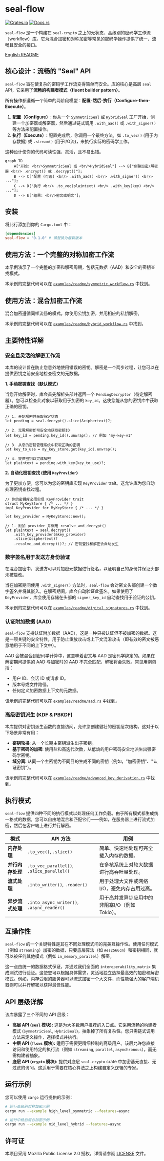 # seal-flow

[![Crates.io](https://img.shields.io/crates/v/seal-flow.svg)](https://crates.io/crates/seal-flow)
[![Docs.rs](https://docs.rs/seal-flow/badge.svg)](https://docs.rs/seal-flow)

`seal-flow` 是一个构建在 `seal-crypto` 之上的无状态、高级别的密码学工作流（workflow）库。它为混合加密和对称加密等常见的密码学操作提供了统一、流畅且安全的接口。

[English README](./README.md)

## 核心设计：流畅的 "Seal" API

`seal-flow` 旨在使复杂的密码学工作流变得简单而安全。库的核心是高层 `seal` API，它采用了**流畅的构建者模式（fluent builder pattern）**。

所有操作都遵循一个简单的两阶段模型：**配置-然后-执行（Configure-then-Execute）**。

1.  **配置（Configure）**: 你从一个 `SymmetricSeal` 或 `HybridSeal` 工厂开始，创建一个加密器或解密器，然后通过链式调用 `.with_aad()` 或 `.with_signer()` 等方法来配置操作。
2.  **执行（Execute）**: 配置完成后，你调用一个最终方法，如 `.to_vec()` (用于内存数据) 或 `.stream()` (用于I/O流)，来执行实际的密码学工作。

这种设计使你的代码可读性强、灵活，且不易出错。

```mermaid
graph TD
    A["开始: <br/>SymmetricSeal 或 <br/>HybridSeal"] --> B["创建加密/解密器 <br/> .encrypt() 或 .decrypt()"];
    B --> C["配置 (可选) <br/> .with_aad() <br/> .with_signer() <br/> ..."];
    C --> D["执行 <br/> .to_vec(plaintext) <br/> .with_key(key) <br/> ..."];
    D --> E["结果: <br/>密文或明文"];
```

## 安装

将此行添加到你的 `Cargo.toml` 中：

```toml
[dependencies]
seal-flow = "0.1.0" # 请替换为最新版本
```

## 使用方法：一个完整的对称加密工作流

本示例演示了一个完整的加密和解密周期，包括元数据（AAD）和安全的密钥查找模式。

本示例的完整代码可以在 [`examples/readme/symmetric_workflow.rs`](./examples/readme/symmetric_workflow.rs) 中找到。

## 使用方法：混合加密工作流

混合加密遵循同样流畅的模式。你使用公钥加密，并用相应的私钥解密。

本示例的完整代码可以在 [`examples/readme/hybrid_workflow.rs`](./examples/readme/hybrid_workflow.rs) 中找到。

## 主要特性详解

### 安全且灵活的解密工作流

本库的设计旨在防止您意外地使用错误的密钥。解密是一个两步过程，让您可以在提供密钥之前安全地检查密文的元数据。

**1. 手动密钥查找（默认模式）**

当您开始解密时，库会首先解析头部并返回一个 `PendingDecryptor`（待定解密器）。您可以检查此对象以获取用于加密的 `key_id`。这使您能从您的密钥库中获取正确的密钥。

```rust,ignore
// 1. 开始解密并获取待定状态
let pending = seal.decrypt().slice(&ciphertext)?;

// 2. 无需解密即可安全地获取密钥ID
let key_id = pending.key_id().unwrap(); // 例如 "my-key-v1"

// 3. 从您的密钥管理系统中获取正确的密钥
let key_to_use = my_key_store.get(key_id).unwrap();

// 4. 提供密钥以完成解密
let plaintext = pending.with_key(key_to_use)?;
```

**2. 自动化密钥查找 (使用 `KeyProvider`)**

为了更加方便，您可以为您的密钥库实现 `KeyProvider` trait。这允许库为您自动处理密钥查找过程。

```rust,ignore
// 你的密钥库必须实现 KeyProvider trait
struct MyKeyStore { /* ... */ }
impl KeyProvider for MyKeyStore { /* ... */ }

let key_provider = MyKeyStore::new();

// 1. 附加 provider 并调用 resolve_and_decrypt()
let plaintext = seal.decrypt()
    .with_key_provider(&key_provider)
    .slice(&ciphertext)?
    .resolve_and_decrypt()?; // 密钥查找和解密会自动发生
```

### 数字签名用于发送方身份验证

在混合加密中，发送方可以对加密元数据进行签名，以证明自己的身份并保证头部未被篡改。

当在加密期间使用 `.with_signer()` 方法时，`seal-flow` 会对密文头部创建一个数字签名并将其嵌入。在解密期间，库会自动验证此签名。如果使用了 `KeyProvider`，库会使用存储在头部的 `signer_key_id` 自动查找用于验证的公钥。

本示例的完整代码可以在 [`examples/readme/digital_signatures.rs`](./examples/readme/digital_signatures.rs) 中找到。

### 认证附加数据 (AAD)

`seal-flow` 支持认证附加数据（AAD），这是一种只被认证但不被加密的数据。这是一项关键的安全特性，用于防止重放攻击或上下文混淆攻击（即有效的密文被恶意地用于不同的上下文中）。

AAD 会被混合到密码学计算中，这意味着密文与 AAD 是密码学绑定的。如果在解密期间提供的 AAD 与加密时的 AAD 不完全匹配，解密将会失败。常见用例包括：
-   用户 ID、会话 ID 或请求 ID。
-   版本号或文件路径。
-   任何定义加密数据上下文的元数据。

该示例的完整代码可以在 [`examples/readme/aad.rs`](./examples/readme/aad.rs) 中找到。

### 高级密钥派生 (KDF & PBKDF)

本库提供对密钥派生函数的直接访问，允许您创建健壮的密钥层次结构。这对于以下场景非常有用：
-   **密钥轮换**: 从一个长期主密钥派生出子密钥。
-   **基于密码的加密**: 使用盐和高迭代次数，从低熵的用户密码安全地派生出强密码学密钥。
-   **域分离**: 从同一个主密钥为不同目的生成不同的密钥（例如，"加密密钥"、"认证密钥"）。

该示例的完整代码可以在 [`examples/readme/advanced_key_derivation.rs`](./examples/readme/advanced_key_derivation.rs) 中找到。

## 执行模式

`seal-flow` 提供四种不同的执行模式以处理任何工作负载。由于所有模式都生成统一格式的数据，您可以自由地混合和匹配它们——例如，在服务器上进行流式加密，然后在客户端上进行并行解密。

| 模式       | API 方法                                        | 用例                                                           |
| ---------- | ------------------------------------------------- | -------------------------------------------------------------- |
| **内存处理** | `.to_vec()`, `.slice()`                           | 简单、快速地处理可完全载入内存的数据。                         |
| **并行内存处理** | `.to_vec_parallel()`, `.slice_parallel()`         | 在多核系统上对较大数据进行高吞吐量处理。                       |
| **流式处理** | `.into_writer()`, `.reader()`                     | 用于处理大文件或网络I/O，避免内存占用过高。                    |
| **异步流式处理** | `.into_async_writer()`, `.async_reader()`         | 用于高并发异步应用中的非阻塞I/O（例如 Tokio）。|

## 互操作性

`seal-flow` 的一个关键特性是其在不同处理模式间的完美互操作性。使用任何模式（例如 `streaming`）加密的数据，只要底层算法（如 `Aes256Gcm`）和密钥相同，就可以被任何其他模式（例如 `in_memory_parallel`）解密。

这一点由统一的数据格式保证，并通过我们全面的 `interoperability_matrix` 集成测试进行验证。这使您可以根据具体需求，灵活地独立选择最高效的加密和解密模式。例如，内存受限的服务器可以流式加密一个大文件，而性能强大的客户端机器则可以并行解密以获得最佳性能。

## API 层级详解

该库暴露了三个不同的 API 层级：

-   **高层 API (`seal` 模块):** 这是为大多数用户推荐的入口点。它采用流畅的构建者模式 (`SymmetricSeal`, `HybridSeal`)，抽象掉了所有复杂性。您只需链式调用方法来定义操作，选择模式并执行。
-   **中层 API (`flows` 模块):** 适用于需要更精细控制的高级用户。该层允许您直接访问和使用特定的执行流（例如 `streaming`, `parallel`, `asynchronous`），而无需构建者抽象。
-   **底层 API (`crypto` 模块):** 提供对底层 `seal-crypto` crate 中加密基元直接、无过滤的访问。这适用于需要在核心算法之上构建自定义逻辑的专家。

## 运行示例

您可以使用 `cargo` 运行提供的示例：

```bash
# 运行高级别对称加密示例
cargo run --example high_level_symmetric --features=async

# 运行中级别混合加密示例
cargo run --example mid_level_hybrid --features=async
```

## 许可证

本项目采用 Mozilla Public License 2.0 授权。详情请参阅 [LICENSE](LICENSE) 文件。